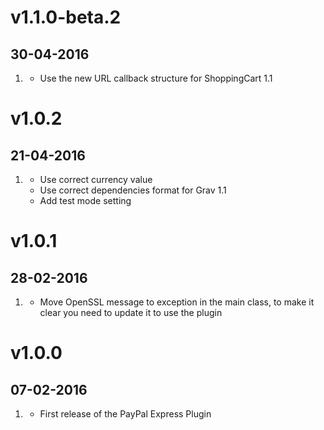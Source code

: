 # v1.1.0-beta.2
## 30-04-2016

1. [](#new)
    * Use the new URL callback structure for ShoppingCart 1.1

# v1.0.2
## 21-04-2016

1. [](#bugfix)
    * Use correct currency value
    * Use correct dependencies format for Grav 1.1
    * Add test mode setting

# v1.0.1
## 28-02-2016

1. [](#new)
    * Move OpenSSL message to exception in the main class, to make it clear you need to update it to use the plugin

# v1.0.0
## 07-02-2016

1. [](#new)
    * First release of the PayPal Express Plugin